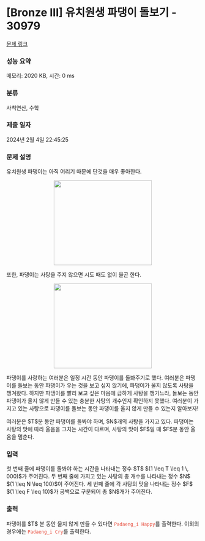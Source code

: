 # [Bronze III] 유치원생 파댕이 돌보기 - 30979 

[문제 링크](https://www.acmicpc.net/problem/30979) 

### 성능 요약

메모리: 2020 KB, 시간: 0 ms

### 분류

사칙연산, 수학

### 제출 일자

2024년 2월 4일 22:45:25

### 문제 설명

<p>유치원생 파댕이는 아직 어리기 때문에 단것을 매우 좋아한다.</p>

<p style="text-align: center;"><img alt="" src="https://upload.acmicpc.net/3e15c0ec-3db2-4bf7-ad17-d8f419520591/-/preview/" style="height: 221px; width: 256px;"></p>

<p>또한, 파댕이는 사탕을 주지 않으면 시도 때도 없이 울곤 한다.</p>

<p style="text-align: center;"><img alt="" src="https://upload.acmicpc.net/10984a1d-ee07-4d12-be63-dfc2bf93557a/-/preview/" style="height: 221px; width: 256px;"></p>

<p>파댕이를 사랑하는 여러분은 일정 시간 동안 파댕이를 돌봐주기로 했다. 여러분은 파댕이를 돌보는 동안 파댕이가 우는 것을 보고 싶지 않기에, 파댕이가 울지 않도록 사탕을 챙겨왔다. 하지만 파댕이를 빨리 보고 싶은 마음에 급하게 사탕을 챙기느라, 돌보는 동안 파댕이가 울지 않게 만들 수 있는 충분한 사탕의 개수인지 확인하지 못했다. 여러분이 가지고 있는 사탕으로 파댕이를 돌보는 동안 파댕이를 울지 않게 만들 수 있는지 알아보자!</p>

<p>여러분은 $T$분 동안 파댕이를 돌봐야 하며, $N$개의 사탕을 가지고 있다. 파댕이는 사탕의 맛에 따라 울음을 그치는 시간이 다르며, 사탕의 맛이 $F$일 때 $F$분 동안 울음을 멈춘다.</p>

### 입력 

 <p>첫 번째 줄에 파댕이를 돌봐야 하는 시간을 나타내는 정수 $T$ $(1 \leq T \leq 1 \, 000)$가 주어진다. 두 번째 줄에 가지고 있는 사탕의 총 개수를 나타내는 정수 $N$ $(1 \leq N \leq 100)$이 주어진다. 세 번째 줄에 각 사탕의 맛을 나타내는 정수 $F$ $(1 \leq F \leq 10)$가 공백으로 구분되어 총 $N$개가 주어진다.</p>

### 출력 

 <p>파댕이를 $T$ 분 동안 울지 않게 만들 수 있다면 <span style="color:#e74c3c;"><code>Padaeng_i Happy</code></span>를 출력한다. 이외의 경우에는 <span style="color:#e74c3c;"><code>Padaeng_i Cry</code></span>를 출력한다.</p>

